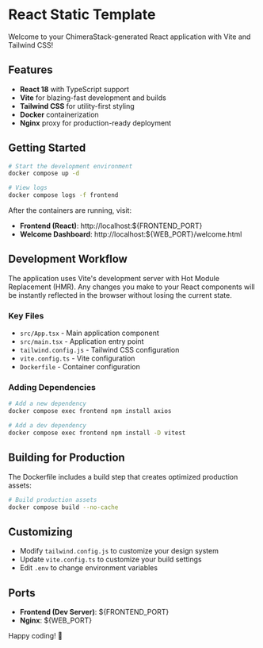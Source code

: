 # React Static Template

Welcome to your ChimeraStack-generated React application with Vite and Tailwind CSS!

## Features

- **React 18** with TypeScript support
- **Vite** for blazing-fast development and builds
- **Tailwind CSS** for utility-first styling
- **Docker** containerization
- **Nginx** proxy for production-ready deployment

## Getting Started

```bash
# Start the development environment
docker compose up -d

# View logs
docker compose logs -f frontend
```

After the containers are running, visit:

- **Frontend (React)**: http://localhost:${FRONTEND_PORT}
- **Welcome Dashboard**: http://localhost:${WEB_PORT}/welcome.html

## Development Workflow

The application uses Vite's development server with Hot Module Replacement (HMR). Any changes you make to your React components will be instantly reflected in the browser without losing the current state.

### Key Files

- `src/App.tsx` - Main application component
- `src/main.tsx` - Application entry point
- `tailwind.config.js` - Tailwind CSS configuration
- `vite.config.ts` - Vite configuration
- `Dockerfile` - Container configuration

### Adding Dependencies

```bash
# Add a new dependency
docker compose exec frontend npm install axios

# Add a dev dependency
docker compose exec frontend npm install -D vitest
```

## Building for Production

The Dockerfile includes a build step that creates optimized production assets:

```bash
# Build production assets
docker compose build --no-cache
```

## Customizing

- Modify `tailwind.config.js` to customize your design system
- Update `vite.config.ts` to customize your build settings
- Edit `.env` to change environment variables

## Ports

- **Frontend (Dev Server)**: ${FRONTEND_PORT}
- **Nginx**: ${WEB_PORT}

Happy coding! 🚀
